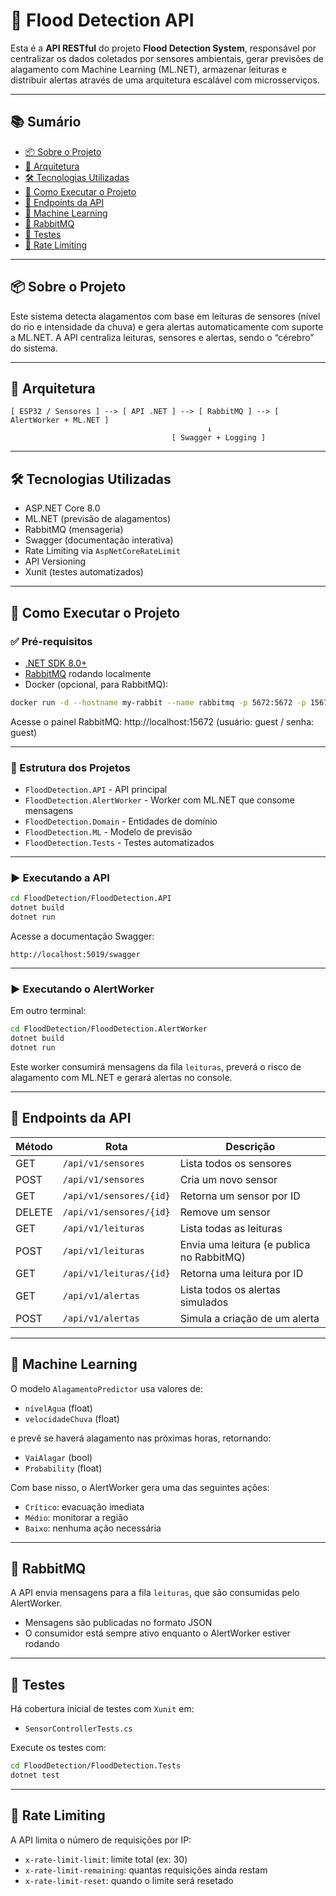 # 🌊 Flood Detection API

Esta é a **API RESTful** do projeto **Flood Detection System**, responsável por centralizar os dados coletados por sensores ambientais, gerar previsões de alagamento com Machine Learning (ML.NET), armazenar leituras e distribuir alertas através de uma arquitetura escalável com microsserviços.

---

## 📚 Sumário

- [📦 Sobre o Projeto](#-sobre-o-projeto)
- [🧱 Arquitetura](#-arquitetura)
- [🛠 Tecnologias Utilizadas](#-tecnologias-utilizadas)
- [🚀 Como Executar o Projeto](#-como-executar-o-projeto)
- [📡 Endpoints da API](#-endpoints-da-api)
- [🧠 Machine Learning](#-machine-learning)
- [📨 RabbitMQ](#-rabbitmq)
- [🧪 Testes](#-testes)
- [📌 Rate Limiting](#-rate-limiting)

---

## 📦 Sobre o Projeto

Este sistema detecta alagamentos com base em leituras de sensores (nível do rio e intensidade da chuva) e gera alertas automaticamente com suporte a ML.NET. A API centraliza leituras, sensores e alertas, sendo o “cérebro” do sistema.

---

## 🧱 Arquitetura

```
[ ESP32 / Sensores ] --> [ API .NET ] --> [ RabbitMQ ] --> [ AlertWorker + ML.NET ]
                                            ↓
                                    [ Swagger + Logging ]
```

---

## 🛠 Tecnologias Utilizadas

- ASP.NET Core 8.0
- ML.NET (previsão de alagamentos)
- RabbitMQ (mensageria)
- Swagger (documentação interativa)
- Rate Limiting via `AspNetCoreRateLimit`
- API Versioning
- Xunit (testes automatizados)

---

## 🚀 Como Executar o Projeto

### ✅ Pré-requisitos

- [.NET SDK 8.0+](https://dotnet.microsoft.com/en-us/download)
- [RabbitMQ](https://www.rabbitmq.com/download.html) rodando localmente
- Docker (opcional, para RabbitMQ):

```bash
docker run -d --hostname my-rabbit --name rabbitmq -p 5672:5672 -p 15672:15672 rabbitmq:3-management
```

Acesse o painel RabbitMQ: http://localhost:15672 (usuário: guest / senha: guest)

---

### 📂 Estrutura dos Projetos

- `FloodDetection.API` - API principal
- `FloodDetection.AlertWorker` - Worker com ML.NET que consome mensagens
- `FloodDetection.Domain` - Entidades de domínio
- `FloodDetection.ML` - Modelo de previsão
- `FloodDetection.Tests` - Testes automatizados

---

### ▶️ Executando a API

```bash
cd FloodDetection/FloodDetection.API
dotnet build
dotnet run
```

Acesse a documentação Swagger:

```
http://localhost:5019/swagger
```

---

### ▶️ Executando o AlertWorker

Em outro terminal:

```bash
cd FloodDetection/FloodDetection.AlertWorker
dotnet build
dotnet run
```

Este worker consumirá mensagens da fila `leituras`, preverá o risco de alagamento com ML.NET e gerará alertas no console.

---

## 📡 Endpoints da API

| Método | Rota                   | Descrição                                  |
|--------|------------------------|---------------------------------------------|
| GET    | `/api/v1/sensores`     | Lista todos os sensores                     |
| POST   | `/api/v1/sensores`     | Cria um novo sensor                         |
| GET    | `/api/v1/sensores/{id}`| Retorna um sensor por ID                    |
| DELETE | `/api/v1/sensores/{id}`| Remove um sensor                            |
| GET    | `/api/v1/leituras`     | Lista todas as leituras                     |
| POST   | `/api/v1/leituras`     | Envia uma leitura (e publica no RabbitMQ)   |
| GET    | `/api/v1/leituras/{id}`| Retorna uma leitura por ID                  |
| GET    | `/api/v1/alertas`      | Lista todos os alertas simulados            |
| POST   | `/api/v1/alertas`      | Simula a criação de um alerta               |

---

## 🧠 Machine Learning

O modelo `AlagamentoPredictor` usa valores de:

- `nívelAgua` (float)
- `velocidadeChuva` (float)

e prevê se haverá alagamento nas próximas horas, retornando:

- `VaiAlagar` (bool)
- `Probability` (float)

Com base nisso, o AlertWorker gera uma das seguintes ações:

- `Crítico`: evacuação imediata
- `Médio`: monitorar a região
- `Baixo`: nenhuma ação necessária

---

## 📨 RabbitMQ

A API envia mensagens para a fila `leituras`, que são consumidas pelo AlertWorker.

- Mensagens são publicadas no formato JSON
- O consumidor está sempre ativo enquanto o AlertWorker estiver rodando

---

## 🧪 Testes

Há cobertura inicial de testes com `Xunit` em:

- `SensorControllerTests.cs`

Execute os testes com:

```bash
cd FloodDetection/FloodDetection.Tests
dotnet test
```

---

## 📌 Rate Limiting

A API limita o número de requisições por IP:

- `x-rate-limit-limit`: limite total (ex: 30)
- `x-rate-limit-remaining`: quantas requisições ainda restam
- `x-rate-limit-reset`: quando o limite será resetado
